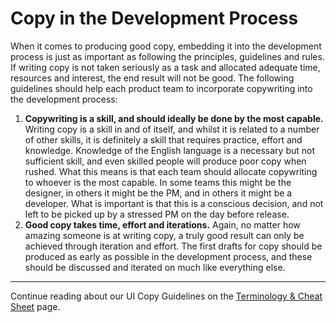 # Copy in the Development Process

When it comes to producing good copy, embedding it into the development process is just as important as following the principles, guidelines and rules. If writing copy is not taken seriously as a task and allocated adequate time, resources and interest, the end result will not be good. The following guidelines should help each product team to incorporate copywriting into the development process: 

1. **Copywriting is a skill, and should ideally be done by the most capable.** Writing copy is a skill in and of itself, and whilst it is related to a number of other skills, it is definitely a skill that requires practice, effort and knowledge. Knowledge of the English language is a necessary but not sufficient skill, and even skilled people will produce poor copy when rushed. What this means is that each team should allocate copywriting to whoever is the most capable. In some teams this might be the designer, in others it might be the PM, and in others it might be a developer. What is important is that this is a conscious decision, and not left to be picked up by a stressed PM on the day before release.
2. **Good copy takes time, effort and iterations.** Again, no matter how amazing someone is at writing copy, a truly good result can only be achieved through iteration and effort. The first drafts for copy should be produced as early as possible in the development process, and these should be discussed and iterated on much like everything else.


------------------------------------------------------------------------
Continue reading about our UI Copy Guidelines on the [Terminology & Cheat Sheet](//tradeshift.github.io/#design/copy/terms.html) page.
